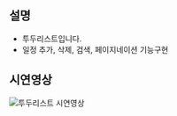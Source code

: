 ## 설명

- 투두리스트입니다.
- 일정 추가, 삭제, 검색, 페이지네이션 기능구현

## 시연영상
![투두리스트 시연영상](https://github.com/richdad6208/vanila/assets/126126067/13bf1235-2ff7-4c82-886e-df8f185be356)
